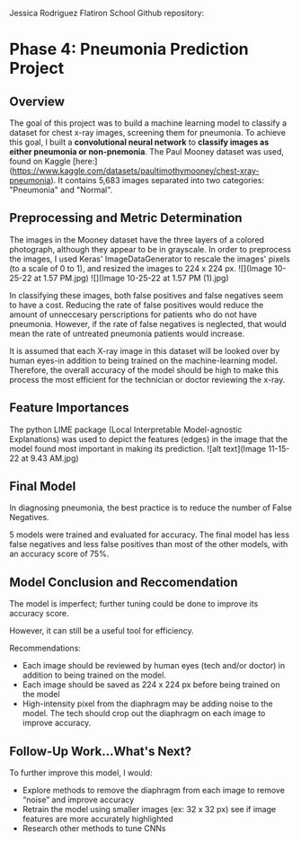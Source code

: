 Jessica Rodriguez
Flatiron School
Github repository: 

# Phase 4: Pneumonia Prediction Project

## Overview

The goal of this project was to build a machine learning model to classify a dataset for chest x-ray images, screening them for pneumonia.
To achieve this goal, I built a **convolutional neural network** to **classify images as either pneumonia or non-pnemonia**.
The Paul Mooney dataset was used, found on Kaggle [here:] (https://www.kaggle.com/datasets/paultimothymooney/chest-xray-pneumonia). It contains 5,683 images separated into two categories: "Pneumonia" and "Normal".

## Preprocessing and Metric Determination

The images in the Mooney dataset have the three layers of a colored photograph, although they appear to be in grayscale. In order to preprocess the images, I used Keras' ImageDataGenerator to rescale the images' pixels (to a scale of 0 to 1), and resized the images to 224 x 224 px.
![](Image 10-25-22 at 1.57 PM.jpg)
![](Image 10-25-22 at 1.57 PM (1).jpg)

In classifying these images, both false positives and false negatives seem to have a cost. Reducing the rate of false positives would reduce the amount of unneccesary perscriptions for patients who do not have pneumonia. However, if the rate of false negatives is neglected, that would mean the rate of untreated pneumonia patients would increase.

It is assumed that each X-ray image in this dataset will be looked over by human eyes-in addition to being trained on the machine-learning model. Therefore, the overall accuracy of the model should be high to make this process the most efficient for the technician or doctor reviewing the x-ray.

## Feature Importances

The python LIME package (Local Interpretable Model-agnostic Explanations) was used to depict the features (edges) in the image that the model found most important in making its prediction.
![alt text](Image 11-15-22 at 9.43 AM.jpg)

## Final Model
In diagnosing pneumonia, the best practice is to reduce the number of False Negatives.

5 models were trained and evaluated for accuracy. The final model has less false negatives and less false positives than most of the other models, with an accuracy score of 75%.


## Model Conclusion and Reccomendation
The model is imperfect; further tuning could be done to improve its accuracy score.

However,  it can still be a useful tool for efficiency.

Recommendations:

* Each image should be reviewed by human eyes (tech and/or doctor) in addition to being trained on the model.
* Each image should be saved as 224 x 224 px before being trained on the model
* High-intensity pixel from the diaphragm may be adding noise to the model. The tech should crop out the diaphragm on each image to improve accuracy.


## Follow-Up Work...What's Next?
To further improve this model, I would:

* Explore methods to remove the diaphragm from each image to remove “noise” and improve accuracy
* Retrain the model using smaller images (ex: 32 x 32 px) see if image features are more accurately highlighted
* Research other methods to tune CNNs
